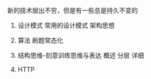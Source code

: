
新的技术层出不穷，但是有一些总是持久不变的

1. 设计模式 
    常用的设计模式
    架构思想

2. 算法
    刷题常态化

3. 结构思维-刻意训练思维与表达
    概述
    分层
    详细

4. HTTP


